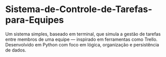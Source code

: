 # Sistema-de-Controle-de-Tarefas-para-Equipes
Um sistema simples, baseado em terminal, que simula a gestão de tarefas entre membros de uma equipe — inspirado em ferramentas como Trello. Desenvolvido em Python com foco em lógica, organização e persistência de dados.
